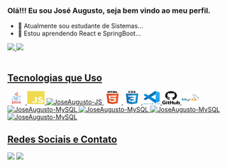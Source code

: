 ### Olá!!! Eu sou José Augusto, seja bem vindo ao meu perfil.

- 🔭 Atualmente sou estudante de Sistemas... 
- 🌱 Estou aprendendo React e SpringBoot...

<div>
  <a href="https://github.com/JoseAugusto1989">
  <img allign="center" height="165em" src="https://github-readme-stats.vercel.app/api?username=JoseAugusto1989&show_icons=true&theme=dracula&include_all_commits=true&count_private=true"/>
  <img allign="center" height="165em" src="https://github-readme-stats.vercel.app/api/top-langs/?username=JoseAugusto1989&layout=compact&langs_count=7&theme=dracula"/>
</div>
  
<div style="display: inline_block"></div><br>
  
  ##  Tecnologias que Uso
<div>
   <img allign="center" alt="JoseAugusto-Java" height="30" width="40" src="https://raw.githubusercontent.com/devicons/devicon/master/icons/java/java-original-wordmark.svg">
   <img allign="center" alt="JoseAugusto-JS" height="30" width="40" src="https://raw.githubusercontent.com/devicons/devicon/master/icons/javascript/javascript-plain.svg"> 
   <img allign="center" alt="JoseAugusto-JS" height="30" width="40" src="https://cdn.jsdelivr.net/gh/devicons/devicon/icons/typescript/typescript-original.svg" />      
   <img allign="center" alt="JoseAugusto-HTML" height="30" width="40" src="https://raw.githubusercontent.com/devicons/devicon/master/icons/html5/html5-original-wordmark.svg">
   <img allign="center" alt="JoseAugusto-CSS" height="30" width="40" src="https://raw.githubusercontent.com/devicons/devicon/master/icons/css3/css3-original-wordmark.svg">
   <img allign="center" alt="JoseAugusto-VSCode" height="30" width="40" src="https://github.com/devicons/devicon/blob/master/icons/vscode/vscode-original-wordmark.svg">
   <img allign="center" alt="JoseAugusto-Github" height="30" width="40" src="https://github.com/devicons/devicon/blob/master/icons/github/github-original-wordmark.svg">
   <img allign="center" alt="JoseAugusto-MySQL" height="30" width="40" src="https://github.com/devicons/devicon/blob/master/icons/mysql/mysql-original-wordmark.svg">
   <img allign="center" alt="JoseAugusto-MySQL" height="30" width="40" src="https://cdn.jsdelivr.net/gh/devicons/devicon/icons/ubuntu/ubuntu-plain-wordmark.svg" />
   <img allign="center" alt="JoseAugusto-MySQL" height="30" width="40" src="https://cdn.jsdelivr.net/gh/devicons/devicon/icons/spring/spring-original.svg">
   <img allign="center" alt="JoseAugusto-MySQL" height="30" width="40" src="https://cdn.jsdelivr.net/gh/devicons/devicon/icons/intellij/intellij-original.svg">
   <img allign="center" alt="JoseAugusto-MySQL" height="30" width="40" src="https://cdn.jsdelivr.net/gh/devicons/devicon/icons/react/react-original-wordmark.svg" />
          
</div>
  
  ##  Redes Sociais e Contato
<div>
   <a href="https://www.instagram.com/joliveirapins/" target="_blank"><img src="https://img.shields.io/badge/-Instagram-%23E4405F?style=for-the-badge&logo=instagram&logoColor=white" target="_blank"></a>
   <a href="https://www.linkedin.com/in/josé-augusto-de-oliveira-23996a101/" target="_blank"><img src="https://img.shields.io/badge/-LinkedIn-%230077B5?style=for-the-badge&logo=linkedin&logoColor=white" target="_blank"></a>  
</div>
  
